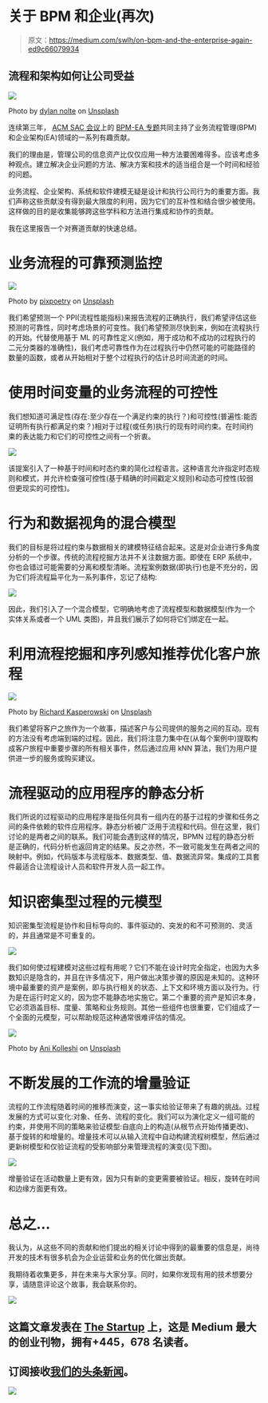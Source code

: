 # 关于 BPM 和企业(再次)

> 原文：<https://medium.com/swlh/on-bpm-and-the-enterprise-again-ed9c66079934>

## 流程和架构如何让公司受益

![](img/3123544d308a8b5524e609815155d29d.png)

Photo by [dylan nolte](https://unsplash.com/@dylan_nolte?utm_source=medium&utm_medium=referral) on [Unsplash](https://unsplash.com?utm_source=medium&utm_medium=referral)

连续第三年， [ACM SAC 会议](https://www.sigapp.org/sac/sac2019/)上的 [BPM-EA 专题](http://www.cs.unibo.it/sacbpmea19/)共同主持了业务流程管理(BPM)和企业架构(EA)领域的一系列有趣贡献。

我们的理由是，管理公司的信息资产比仅仅应用一种方法要困难得多。应该考虑多种观点。建立解决企业问题的方法、解决方案和技术的适当组合是一个时间和经验的问题。

业务流程、企业架构、系统和软件建模无疑是设计和执行公司行为的重要方面。我们声称这些贡献没有得到最大限度的利用，因为它们的互补性和结合很少被使用。这样做的目的是收集能够跨这些学科和方法进行集成和协作的贡献。

我在这里报告一个对赛道贡献的快速总结。

# 业务流程的可靠预测监控

![](img/1552f705b6ce5dee309473bd9431e813.png)

Photo by [pixpoetry](https://unsplash.com/@blackpoetry?utm_source=medium&utm_medium=referral) on [Unsplash](https://unsplash.com?utm_source=medium&utm_medium=referral)

我们希望预测一个 PPI(流程性能指标)来报告流程的正确执行，我们希望评估这些预测的可靠性，同时考虑场景的可变性。我们希望预测尽快到来，例如在流程执行的开始。代替使用基于 ML 的可靠性定义(例如，用于成功和不成功的过程执行的二元分类器的准确性)，我们考虑可靠性作为在过程执行中仍然可能的可能路径的数量的函数，或者从开始相对于整个过程执行的估计总时间流逝的时间。

# 使用时间变量的业务流程的可控性

我们想知道可满足性(存在:至少存在一个满足约束的执行？)和可控性(普遍性:能否证明所有执行都满足约束？)相对于过程(或任务)执行的现有时间约束。在时间约束的表达能力和它们的可控性之间有一个折衷。

![](img/54b08d4137197b4b4ba474bcc0ef6c99.png)

该提案引入了一种基于时间和时态约束的简化过程语言。这种语言允许指定时态规则和模式，并允许检查强可控性(基于精确的时间戳定义规则)和动态可控性(较弱但更现实的可控性)。

# 行为和数据视角的混合模型

我们的目标是将过程约束与数据相关的建模特征结合起来。这是对企业进行多角度分析的一个步骤。传统的流程挖掘方法并不关注数据方面。即使在 ERP 系统中，你也会错过可能需要的分离和模型清晰。流程案例数据(即执行)也是不充分的，因为它们将流程扁平化为一系列事件，忘记了结构:

![](img/1de264e1c7965aa0a43a489a4720700b.png)

因此，我们引入了一个混合模型，它明确地考虑了流程模型和数据模型(作为一个实体关系或者一个 UML 类图)，并且我们展示了如何将它们绑定在一起。

# 利用流程挖掘和序列感知推荐优化客户旅程

![](img/eeb6c0efdeccd28abcd0f336bc01648b.png)

Photo by [Richard Kasperowski](https://unsplash.com/@rkasper?utm_source=medium&utm_medium=referral) on [Unsplash](https://unsplash.com?utm_source=medium&utm_medium=referral)

我们希望将客户之旅作为一个故事，描述客户与公司提供的服务之间的互动。现有的方法没有考虑端到端的过程。因此，我们将注意力集中在(从每个案例中)提取构成客户旅程中重要步骤的所有相关事件，然后通过应用 kNN 算法，我们为用户提供进一步的服务或购买建议。

# 流程驱动的应用程序的静态分析

我们所说的过程驱动的应用程序是指任何具有一组内在的基于过程的步骤和任务之间的条件依赖的软件应用程序。静态分析被广泛用于流程和代码。但在这里，我们讨论的是两者之间的联系。我们可能会遇到这样的情况，BPMN 过程的静态分析是正确的，代码分析也返回肯定的结果。反之亦然，不一致可能发生在两者之间的映射中。例如，代码版本与流程版本、数据类型、值、数据流异常。集成的工具套件最适合让流程设计人员和软件开发人员一起工作。

# 知识密集型过程的元模型

知识密集型流程是协作和目标导向的、事件驱动的、突发的和不可预测的、灵活的，并且通常是不可重复的。

![](img/4f7f8ad498e4bed2a9bd0ce2618828e6.png)

我们如何使过程建模对这些过程有用呢？它们不能在设计时完全指定，也因为大多数知识是隐含的，并且在许多情况下，用户做出决策步骤的原因是未知的。这种环境中最重要的资产是案例，即与执行相关的状态、上下文和环境方面以及行为。行为是在运行时定义的，因为您不能静态地实施它。第二个重要的资产是知识本身，它必须涵盖目标、度量、策略和业务规则。其他一些组件也很重要，它们组成了一个全面的元模型，可以帮助规范这种通常很难评估的情况。

![](img/09bf996969ed536a4d1d9fa18ade3444.png)

Photo by [Ani Kolleshi](https://unsplash.com/@anikolleshi?utm_source=medium&utm_medium=referral) on [Unsplash](https://unsplash.com?utm_source=medium&utm_medium=referral)

# 不断发展的工作流的增量验证

流程的工作流程随着时间的推移而演变，这一事实给验证带来了有趣的挑战。过程发展的方式可以变化:对象、任务、流程的变化。我们可以为演化定义一组可能的约束，并使用不同的策略来验证模型:自底向上的构造(从根节点开始传播更改)、基于旋转的和增量的。增量技术可以从输入流程中自动构建流程树模型，然后通过更新树模型和仅验证流程的受影响部分来管理流程的演变(见下图)。

![](img/204bc2e47cfdef8e8d27c54f18c1ae7c.png)

增量验证在活动数量上更有效，因为只有新的变更需要被验证。相反，旋转在时间和边缘方面更有效。

# 总之…

我认为，从这些不同的贡献和他们提出的相关讨论中得到的最重要的信息是，尚待开发的技术有很多机会为企业运营和业务的优化做出贡献。

我期待着收集更多，并在未来与大家分享。同时，如果你发现有用的技术想要分享，请随意评论这个故事，我会联系你的。

[![](img/308a8d84fb9b2fab43d66c117fcc4bb4.png)](https://medium.com/swlh)

## 这篇文章发表在 [The Startup](https://medium.com/swlh) 上，这是 Medium 最大的创业刊物，拥有+445，678 名读者。

## 订阅接收[我们的头条新闻](https://growthsupply.com/the-startup-newsletter/)。

[![](img/b0164736ea17a63403e660de5dedf91a.png)](https://medium.com/swlh)